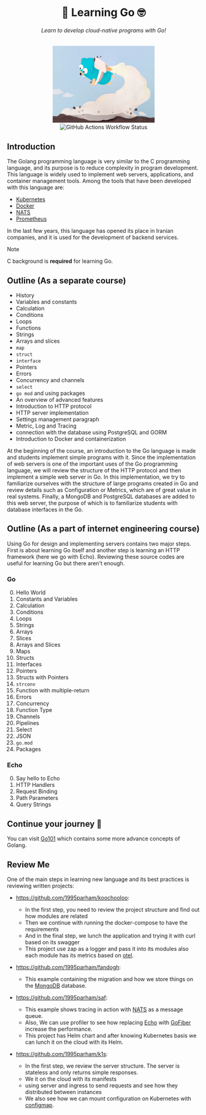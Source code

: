 <h1 align="center">🐼 Learning Go 🤓</h1>
<h6 align="center">Learn to develop cloud-native programs with Go!</h6>


<p align="center">
  <img alt="banner" src="./.github/assets/banner.jpg" height="200px" />
  <br />
  <img alt="GitHub Actions Workflow Status" src="https://img.shields.io/github/actions/workflow/status/1995parham-teaching/go-lecture/build.yaml?style=for-the-badge">
</p>

## Introduction

The Golang programming language is very similar to the C programming language,
and its purpose is to reduce complexity in program development.
This language is widely used to implement web servers, applications, and container management tools.
Among the tools that have been developed with this language are:

- [Kubernetes](https://github.com/kubernetes/kubernetes)
- [Docker](https://github.com/moby/moby)
- [NATS](https://github.com/nats-io/nats-server)
- [Prometheus](https://github.com/prometheus/prometheus)

In the last few years, this language has opened its place in Iranian companies,
and it is used for the development of backend services.

> [!NOTE]
> C background is **required** for learning Go.

## Outline (As a separate course)

- History
- Variables and constants
- Calculation
- Conditions
- Loops
- Functions
- Strings
- Arrays and slices
- `map`
- `struct`
- `interface`
- Pointers
- Errors
- Concurrency and channels
- `select`
- `go mod` and using packages
- An overview of advanced features
- Introduction to HTTP protocol
- HTTP server implementation
- Settings management paragraph
- Metric, Log and Tracing
- connection with the database using PostgreSQL and GORM
- Introduction to Docker and containerization

At the beginning of the course, an introduction to the Go language is made and students implement simple programs with it.
Since the implementation of web servers is one of the important uses of the Go programming language,
we will review the structure of the HTTP protocol and then implement a simple web server in Go.
In this implementation, we try to familiarize ourselves with the structure of large programs created in Go and review details such as
Configuration or Metrics, which are of great value in real systems.
Finally, a MongoDB and PostgreSQL databases are added to this web server,
the purpose of which is to familiarize students with database interfaces in the Go.

## Outline (As a part of internet engineering course)

Using Go for design and implementing servers contains two major steps.
First is about learning Go itself and another step is learning an HTTP framework (here we go with Echo).
Reviewing these source codes are useful for learning Go but there aren't enough.

### Go

0. Hello World
1. Constants and Variables
2. Calculation
3. Conditions
4. Loops
5. Strings
6. Arrays
7. Slices
8. Arrays and Slices
9. Maps
10. Structs
11. Interfaces
12. Pointers
13. Structs with Pointers
14. `strconv`
15. Function with multiple-return
16. Errors
17. Concurrency
18. Function Type
19. Channels
20. Pipelines
21. Select
22. JSON
23. `go.mod`
24. Packages

### Echo

0. Say hello to Echo
1. HTTP Handlers
2. Request Binding
3. Path Parameters
4. Query Strings

## Continue your journey 🧳

You can visit [Go101](https://github.com/1995parham-learning/go101) which contains
some more advance concepts of Golang.

## Review Me

One of the main steps in learning new language and its best practices is reviewing
written projects:

- <https://github.com/1995parham/koochooloo>:

  - In the first step, you need to review the project structure and find out how modules are related
  - Then we continue with running the docker-compose to have the requirements
  - And in the final step, we lunch the application and trying it with curl based on its swagger
  - This project use zap as a logger and pass it into its modules also each module
    has its metrics based on [otel](https://github.com/open-telemetry/).

- <https://github.com/1995parham/fandogh>:

  - This example containing the migration and how we store things on the [MongoDB](https://www.mongodb.com/) database.

- <https://github.com/1995parham/saf>:

  - This example shows tracing in action with [NATS](https://nats.io/) as a message queue.
  - Also, We can use profiler to see how replacing [Echo](https://echo.labstack.com/) with [GoFiber](https://gofiber.io/) increase the performance.
  - This project has Helm chart and after knowing Kubernetes basis we can lunch it on the cloud with its Helm.

- <https://github.com/1995parham/k1s>:
  - In the first step, we review the server structure. The server is stateless and only returns simple responses.
  - We it on the cloud with its manifests
  - using server and ingress to send requests and see how they distributed between instances
  - We also see how we can mount configuration on Kubernetes with [configmap](https://kubernetes.io/docs/concepts/configuration/configmap/).
